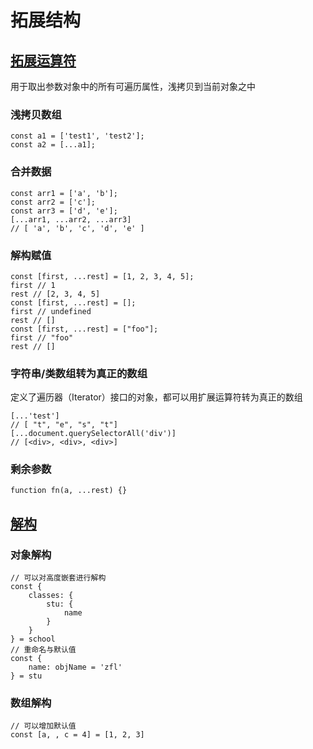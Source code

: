 # 拓展结构

## [拓展运算符](https://jishuin.proginn.com/p/763bfbd59a3a)

用于取出参数对象中的所有可遍历属性，浅拷贝到当前对象之中

### 浅拷贝数组

```JS
const a1 = ['test1', 'test2'];
const a2 = [...a1];
```

### 合并数据

```JS
const arr1 = ['a', 'b'];
const arr2 = ['c'];
const arr3 = ['d', 'e'];
[...arr1, ...arr2, ...arr3]
// [ 'a', 'b', 'c', 'd', 'e' ]
```

### 解构赋值

```JS
const [first, ...rest] = [1, 2, 3, 4, 5];
first // 1
rest // [2, 3, 4, 5]
const [first, ...rest] = [];
first // undefined
rest // []
const [first, ...rest] = ["foo"];
first // "foo"
rest // []
```

### 字符串/类数组转为真正的数组

定义了遍历器（Iterator）接口的对象，都可以用扩展运算符转为真正的数组

```JS
[...'test']
// [ "t", "e", "s", "t"]
[...document.querySelectorAll('div')]
// [<div>, <div>, <div>]
```

### 剩余参数

```JS
function fn(a, ...rest) {}
```

## [解构](https://juejin.cn/post/6844903926882385933)

### 对象解构

```JS
// 可以对高度嵌套进行解构
const {
    classes: {
        stu: {
            name
        }
    }
} = school
// 重命名与默认值
const {
    name: objName = 'zfl'
} = stu
```

### 数组解构

```JS
// 可以增加默认值
const [a, , c = 4] = [1, 2, 3]
```
